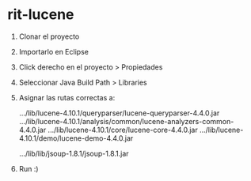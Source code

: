 rit-lucene
==========

1) Clonar el proyecto

2) Importarlo en Eclipse

3) Click derecho en el proyecto > Propiedades

4) Seleccionar Java Build Path > Libraries

5) Asignar las rutas correctas a:
	
	.../lib/lucene-4.10.1/queryparser/lucene-queryparser-4.4.0.jar
	.../lib/lucene-4.10.1/analysis/common/lucene-analyzers-common-4.4.0.jar
	.../lib/lucene-4.10.1/core/lucene-core-4.4.0.jar
	.../lib/lucene-4.10.1/demo/lucene-demo-4.4.0.jar
	
	.../lib/lib/jsoup-1.8.1/jsoup-1.8.1.jar

6) Run :)

